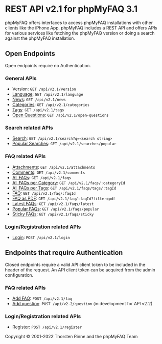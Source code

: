 # REST API v2.1 for phpMyFAQ 3.1

phpMyFAQ offers interfaces to access phpMyFAQ installations with other clients like the iPhone App. phpMyFAQ includes a
REST API and offers APIs for various services like fetching the phpMyFAQ version or doing a search against the
phpMyFAQ installation.

## Open Endpoints

Open endpoints require no Authentication.

### General APIs

- [Version](api-docs/version.md): `GET /api/v2.1/version`
- [Language](api-docs/language.md): `GET /api/v2.1/language`
- [News](api-docs/news.md): `GET /api/v2.1/news`
- [Categories](api-docs/categories.md): `GET /api/v2.1/categories`
- [Tags](api-docs/tags.md): `GET /api/v2.1/tags`
- [Open Questions](api-docs/open-questions.md): `GET /api/v2.1/open-questions`

### Search related APIs

- [Search](api-docs/search.md): `GET /api/v2.1/search?q=<search string>`
- [Popular Searches](api-docs/searches/popular.md): `GET /api/v2.1/searches/popular`

### FAQ related APIs

- [Attachments](api-docs/attachments.md): `GET /api/v2.1/attachments`
- [Comments](api-docs/comments.md): `GET /api/v2.1/comments`
- [All FAQs](api-docs/faqs.md): `GET /api/v2.1/faqs`
- [All FAQs per Category](api-docs/faqs/categoryId.md): `GET /api/v2.1/faqs/:categoryId`
- [All FAQs per Tags](api-docs/faqs/tags.md): `GET /api/v2.1/faqs/tags/:tagId`
- [FAQ](api-docs/faq.md): `GET /api/v2.1/faq/:faqId`
- [FAQ as PDF](api-docs/faq/pdf.md): `GET /api/v2.1/faq/:faqId?filter=pdf`
- [Latest FAQs](api-docs/faqs/latest.md): `GET /api/v2.1/faqs/latest`
- [Popular FAQs](api-docs/faqs/popular.md): `GET /api/v2.1/faqs/popular`
- [Sticky FAQs](api-docs/faqs/sticky.md): `GET /api/v2.1/faqs/sticky`

### Login/Registration related APIs

- [Login](api-docs/login.md): `POST /api/v2.1/login`

## Endpoints that require Authentication

Closed endpoints require a valid API client token to be included in the header of the request. An API client token can
be acquired from the admin configuration.

### FAQ related APIs

- [Add FAQ](api-docs/faq/post.md): `POST /api/v2.1/faq`
- [Add question](api-docs/question/post.md): `POST /api/v2.2/question` (in development for API v2.2)

### Login/Registration related APIs

- [Register](api-docs/register.md): `POST /api/v2.1/register`

Copyright © 2001-2022 Thorsten Rinne and the phpMyFAQ Team
